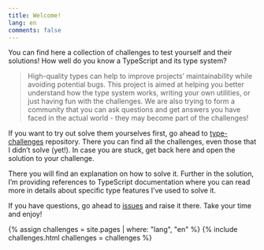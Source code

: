 ```yaml
---
title: Welcome!
lang: en
comments: false
---
```


You can find here a collection of challenges to test yourself and their solutions!
How well do you know a TypeScript and its type system?

> High-quality types can help to improve projects’ maintainability while avoiding potential bugs.
> This project is aimed at helping you better understand how the type system works, writing your own utilities, or just having fun with the challenges.
> We are also trying to form a community that you can ask questions and get answers you have faced in the actual world - they may become part of the challenges!

If you want to try out solve them yourselves first, go ahead to [type-challenges](https://github.com/type-challenges/type-challenges) repository.
There you can find all the challenges, even those that I didn’t solve (yet!).
In case you are stuck, get back here and open the solution to your challenge.

There you will find an explanation on how to solve it.
Further in the solution, I’m providing references to TypeScript documentation where you can read more in details about specific type features I’ve used to solve it.

If you have questions, go ahead to [issues](https://github.com/ghaiklor/type-challenges-solutions/issues) and raise it there.
Take your time and enjoy!

{% assign challenges = site.pages | where: "lang", "en" %}
{% include challenges.html challenges = challenges %}
